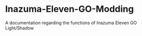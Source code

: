 # Inazuma-Eleven-GO-Modding
A documentation regarding the functions of Inazuma Eleven GO Light/Shadow
